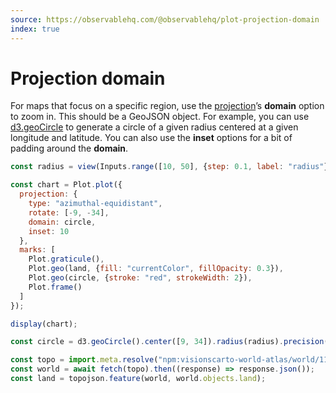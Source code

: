 ```yaml
---
source: https://observablehq.com/@observablehq/plot-projection-domain
index: true
---
```


# Projection domain

For maps that focus on a specific region, use the [projection](https://observablehq.com/plot/features/projections)’s **domain** option to zoom in. This should be a GeoJSON object. For example, you can use [d3.geoCircle](https://github.com/d3/d3-geo/blob/main/README.md#geoCircle) to generate a circle of a given radius centered at a given longitude and latitude. You can also use the **inset** options for a bit of padding around the **domain**.

```js
const radius = view(Inputs.range([10, 50], {step: 0.1, label: "radius"}));
```

```js echo
const chart = Plot.plot({
  projection: {
    type: "azimuthal-equidistant",
    rotate: [-9, -34],
    domain: circle,
    inset: 10
  },
  marks: [
    Plot.graticule(),
    Plot.geo(land, {fill: "currentColor", fillOpacity: 0.3}),
    Plot.geo(circle, {stroke: "red", strokeWidth: 2}),
    Plot.frame()
  ]
});

display(chart);
```

```js echo
const circle = d3.geoCircle().center([9, 34]).radius(radius).precision(2)();
```

```js echo
const topo = import.meta.resolve("npm:visionscarto-world-atlas/world/110m.json");
const world = await fetch(topo).then((response) => response.json());
const land = topojson.feature(world, world.objects.land);
```
